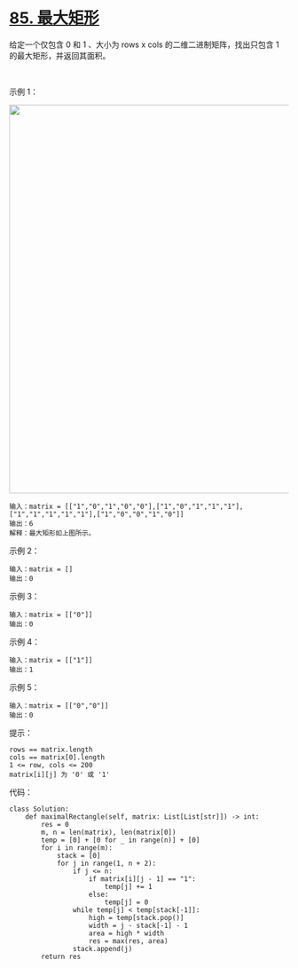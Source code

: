 # [85. 最大矩形](https://leetcode-cn.com/problems/maximal-rectangle/)

给定一个仅包含 0 和 1 、大小为 rows x cols 的二维二进制矩阵，找出只包含 1 的最大矩形，并返回其面积。

 

示例 1：

<img src="https://assets.leetcode.com/uploads/2020/09/14/maximal.jpg" width="700" />

```
输入：matrix = [["1","0","1","0","0"],["1","0","1","1","1"],["1","1","1","1","1"],["1","0","0","1","0"]]
输出：6
解释：最大矩形如上图所示。
```
示例 2：
```
输入：matrix = []
输出：0
```
示例 3：
```
输入：matrix = [["0"]]
输出：0
```
示例 4：
```
输入：matrix = [["1"]]
输出：1
```
示例 5：
```
输入：matrix = [["0","0"]]
输出：0
```

提示：
```
rows == matrix.length
cols == matrix[0].length
1 <= row, cols <= 200
matrix[i][j] 为 '0' 或 '1'
```

代码：
```python3
class Solution:
    def maximalRectangle(self, matrix: List[List[str]]) -> int:
        res = 0
        m, n = len(matrix), len(matrix[0])
        temp = [0] + [0 for _ in range(n)] + [0]
        for i in range(m):
            stack = [0]
            for j in range(1, n + 2):
                if j <= n:
                    if matrix[i][j - 1] == "1":
                        temp[j] += 1
                    else:
                        temp[j] = 0
                while temp[j] < temp[stack[-1]]:
                    high = temp[stack.pop()]
                    width = j - stack[-1] - 1
                    area = high * width
                    res = max(res, area)
                stack.append(j)
        return res
```